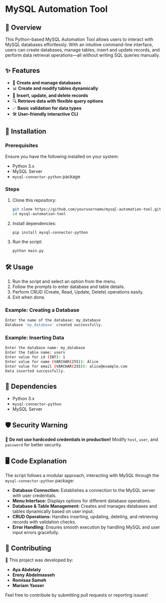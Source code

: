 # MySQL Automation Tool

## 📌 Overview

This Python-based MySQL Automation Tool allows users to interact with MySQL databases effortlessly. With an intuitive command-line interface, users can create databases, manage tables, insert and update records, and perform data retrieval operations—all without writing SQL queries manually.

## ✨ Features

- 📂 **Create and manage databases**
- 📊 **Create and modify tables dynamically**
- 🔄 **Insert, update, and delete records**
- 🔍 **Retrieve data with flexible query options**
- ✅ **Basic validation for data types**
- 🛠 **User-friendly interactive CLI**

## 🚀 Installation

### Prerequisites

Ensure you have the following installed on your system:

- Python 3.x
- MySQL Server
- `mysql-connector-python` package

### Steps

1. Clone this repository:
   ```bash
   git clone https://github.com/yourusername/mysql-automation-tool.git
   cd mysql-automation-tool
   ```
2. Install dependencies:
   ```bash
   pip install mysql-connector-python
   ```
3. Run the script:
   ```bash
   python main.py
   ```

## 🛠 Usage

1. Run the script and select an option from the menu.
2. Follow the prompts to enter database and table details.
3. Perform CRUD (Create, Read, Update, Delete) operations easily.
4. Exit when done.

### Example: Creating a Database

```bash
Enter the name of the database: my_database
Database 'my_database' created successfully.
```

### Example: Inserting Data

```bash
Enter the database name: my_database
Enter the table name: users
Enter value for id (INT): 1
Enter value for name (VARCHAR(255)): Alice
Enter value for email (VARCHAR(255)): alice@example.com
Data inserted successfully.
```

## 📌 Dependencies

- Python 3.x
- `mysql-connector-python`
- MySQL Server

## 🛡️ Security Warning

🔴 **Do not use hardcoded credentials in production!** Modify `host`, `user`, and `password` for better security.

## 🖥️ Code Explanation

The script follows a modular approach, interacting with MySQL through the `mysql-connector-python` package:

- **Database Connection:** Establishes a connection to the MySQL server with user credentials.
- **Menu Interface:** Displays options for different database operations.
- **Database & Table Management:** Creates and manages databases and tables dynamically based on user input.
- **CRUD Operations:** Handles inserting, updating, deleting, and retrieving records with validation checks.
- **Error Handling:** Ensures smooth execution by handling MySQL and user input errors gracefully.

## 🤝 Contributing

🚀 This project was developed by:

- **Aya Abdelaty**
- **Ereny Abdelmasseh**
- **Romisaa Sameh**
- **Mariam Yasser**

Feel free to contribute by submitting pull requests or reporting issues!

